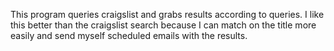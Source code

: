 This program queries craigslist and grabs results according to queries. I like this better than the craigslist search because I can match on the title more easily and send myself scheduled emails with the results.

